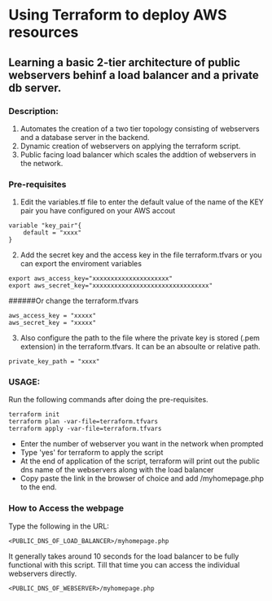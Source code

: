 # Using Terraform to deploy AWS resources
## Learning a basic 2-tier architecture of  public webservers behinf a load balancer and a private db server.

### Description:

1. Automates the creation of a two tier topology consisting of webservers and a database server in the backend.
2. Dynamic creation of webservers on applying the terraform script.
3. Public facing load balancer which scales the addtion of webservers in the network.


### Pre-requisites
1. Edit the variables.tf file to enter the default value of the name of the KEY pair you have configured on your AWS accout
```
variable "key_pair"{
	default = "xxxx"
}
```

2. Add the secret key and the access key in the file terraform.tfvars or you can export the enviroment variables
```
export aws_access_key="xxxxxxxxxxxxxxxxxxxxx"
export aws_secret_key="xxxxxxxxxxxxxxxxxxxxxxxxxxxxxxxx"
```
######Or change the terraform.tfvars

```
aws_access_key = "xxxxx"
aws_secret_key = "xxxxx"
```

3. Also configure the path to the file where the private key is stored (.pem extension) in the terraform.tfvars. It can be an absoulte or relative path.
```
private_key_path = "xxxx"
```
### USAGE:
Run the following commands after doing the pre-requisites.
```
terraform init
terraform plan -var-file=terraform.tfvars
terraform apply -var-file=terraform.tfvars
```

* Enter the number of webserver you want in the network when prompted
* Type 'yes' for terraform to apply the script
* At the end of application of the script, terraform will print out the public dns name of the webservers along with the load balancer
* Copy paste the link in the browser of choice and add /myhomepage.php to the end. 

### How to Access the webpage
Type the following in the URL:
```
<PUBLIC_DNS_OF_LOAD_BALANCER>/myhomepage.php 
```
It generally takes around 10 seconds for the load balancer to be fully functional with this script. Till that time you can access the individual webservers directly. 

```
<PUBLIC_DNS_OF_WEBSERVER>/myhomepage.php
```
